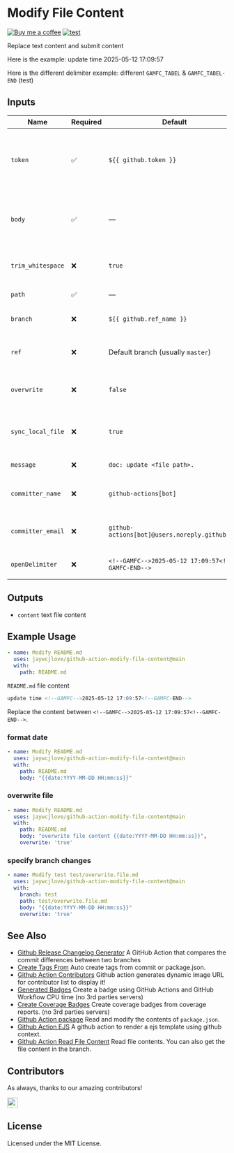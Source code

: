 Modify File Content
===

[![Buy me a coffee](https://img.shields.io/badge/Buy%20me%20a%20coffee-048754?logo=buymeacoffee)](https://jaywcjlove.github.io/#/sponsor)
[![test](https://github.com/jaywcjlove/github-action-modify-file-content/actions/workflows/ci.yml/badge.svg)](https://github.com/jaywcjlove/github-action-modify-file-content/actions/workflows/ci.yml)

Replace text content and submit content

Here is the example: update time <!--GAMFC-->2025-05-12 17:09:57<!--GAMFC-END-->

Here is the different delimiter example: <!--GAMFC_TABEL-->different `GAMFC_TABEL` & `GAMFC_TABEL-END` (test)<!--GAMFC_TABEL-END-->

## Inputs

| Name | Required | Default | Description |
| -------- | -------- | -------- | -------- |
| `token`           | ✅        | `${{ github.token }}`                          | GitHub Token used to authenticate API requests. [Why?](https://help.github.com/en/actions/automating-your-workflow-with-github-actions/authenticating-with-the-github_token#about-the-github_token-secret) |
| `body`            | ✅        | —                                              | The content to insert between delimiters in the target file. |
| `trim_whitespace` | ❌        | `true`                                         | Trim leading and trailing whitespace in `body`. |
| `path`            | ✅        | —                                              | File path to be modified. |
| `branch`          | ❌        | `${{ github.ref_name }}`                       | Branch to commit changes to. |
| `ref`             | ❌        | Default branch (usually `master`)              | The target commit, branch, or tag. |
| `overwrite`       | ❌        | `false`                                        | Whether to overwrite the entire file. |
| `sync_local_file` | ❌        | `true`                                         | Whether to sync the file from the local content. |
| `message`         | ❌        | `doc: update <file path>.`                     | Commit message. |
| `committer_name`  | ❌        | `github-actions[bot]`                          | Name used for the Git commit author. |
| `committer_email` | ❌        | `github-actions[bot]@users.noreply.github.com` | Email used for the Git commit author. |
| `openDelimiter`   | ❌        | `<!--GAMFC-->2025-05-12 17:09:57<!--GAMFC-END-->`                             | End delimiter for content replacement. |

## Outputs

- `content` text file content

## Example Usage

```yml
- name: Modify README.md
  uses: jaywcjlove/github-action-modify-file-content@main
  with:
    path: README.md
```

`README.md` file content

```markdown
update time <!--GAMFC-->2025-05-12 17:09:57<!--GAMFC-END-->
```

Replace the content between `<!--GAMFC-->2025-05-12 17:09:57<!--GAMFC-END-->`.

### format date

```yml
- name: Modify README.md
  uses: jaywcjlove/github-action-modify-file-content@main
  with:
    path: README.md
    body: "{{date:YYYY-MM-DD HH:mm:ss}}"
```

### overwrite file

```yml
- name: Modify README.md
  uses: jaywcjlove/github-action-modify-file-content@main
  with:
    path: README.md
    body: "overwrite file content {{date:YYYY-MM-DD HH:mm:ss}}",
    overwrite: 'true'
```

### specify branch changes

```yml
- name: Modify test test/overwrite.file.md
  uses: jaywcjlove/github-action-modify-file-content@main
  with:
    branch: test
    path: test/overwrite.file.md
    body: "{{date:YYYY-MM-DD HH:mm:ss}}"
    overwrite: 'true'
```

## See Also

- [Github Release Changelog Generator](https://github.com/jaywcjlove/changelog-generator) A GitHub Action that compares the commit differences between two branches
- [Create Tags From](https://github.com/jaywcjlove/create-tag-action) Auto create tags from commit or package.json.
- [Github Action Contributors](https://github.com/jaywcjlove/github-action-contributors) Github action generates dynamic image URL for contributor list to display it!
- [Generated Badges](https://github.com/jaywcjlove/generated-badges) Create a badge using GitHub Actions and GitHub Workflow CPU time (no 3rd parties servers)
- [Create Coverage Badges](https://github.com/jaywcjlove/coverage-badges-cli) Create coverage badges from coverage reports. (no 3rd parties servers)
- [Github Action package](https://github.com/jaywcjlove/github-action-package) Read and modify the contents of `package.json`.
- [Github Action EJS](https://github.com/jaywcjlove/github-action-package) A github action to render a ejs template using github context.
- [Github Action Read File Content](https://github.com/jaywcjlove/github-action-read-file) 
Read file contents. You can also get the file content in the branch.

## Contributors

As always, thanks to our amazing contributors!

<!--CONTRIBUTING--><a href="https://github.com/jaywcjlove" title="小弟调调"><img src="https://avatars.githubusercontent.com/u/1680273?v=4" width="24;" alt="小弟调调"/></a><!--CONTRIBUTING-END-->

## License

Licensed under the MIT License.
